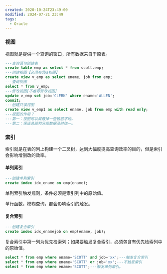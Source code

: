 ```yaml
---
created: 2020-10-24T23:49:00
modified: 2024-07-21 23:49
tags:
  - Oracle
---
```


### 视图

视图就是提供一个查询的窗口，所有数据来自于原表。

```sql
---查询语句创建表
create table emp as select * from scott.emp;
---创建视图【必须有dba权限】
create view v_emp as select ename, job from emp;
---查询视图
select * from v_emp;
---修改视图[不推荐修改视图]
update v_emp set job='CLERK' where ename='ALLEN';
commit;
---创建只读视图
create view v_emp1 as select ename, job from emp with read only;
---视图的作用？
---第一：视图可以屏蔽掉一些敏感字段。
---第二：保证总部和分部数据及时统一。
```

### 索引

索引就是在表的列上构建一个二叉树，达到大幅度提高查询效率的目的，但是索引会影响增删改的效率。

#### 单列索引

```sql
---创建单列索引
create index idx_ename on emp(ename);
```

单列索引触发规则，条件必须是索引列中的原始值。

单行函数，模糊查询，都会影响索引的触发。

#### 复合索引

```sql
---创建复合索引
create index idx_enamejob on emp(ename, job);
```

复合索引中第一列为优先检索列；如果要触发复合索引，必须包含有优先检索列中的原始值。

```sql
select * from emp where ename='SCOTT' and job='xx';---触发复合索引
select * from emp where ename='SCOTT' or job='xx';---不触发索引
select * from emp where ename='SCOTT';---触发单列索引。
```

